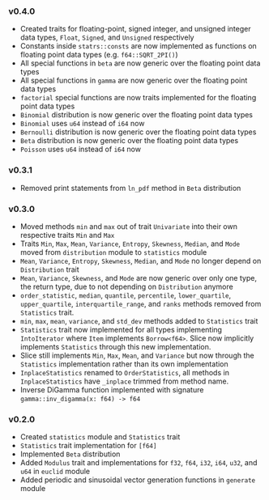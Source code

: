 ### v0.4.0
- Created traits for floating-point, signed integer, and unsigned integer data types, `Float`, `Signed`, and `Unsigned` respectively
- Constants inside `statrs::consts` are now implemented as functions on floating point data types (e.g. `f64::SQRT_2PI()`)
- All special functions in `beta` are now generic over the floating point data types
- All special functions in `gamma` are now generic over the floating point data types
- `factorial` special functions are now traits implemented for the floating point data types
- `Binomial` distribution is now generic over the floating point data types
- `Binomial` uses `u64` instead of `i64` now
- `Bernoulli` distribution is now generic over the floating point data types
- `Beta` distribution is now generic over the floating point data types
- `Poisson` uses `u64` instead of `i64` now

### v0.3.1
- Removed print statements from `ln_pdf` method in `Beta` distribution

### v0.3.0
- Moved methods `min` and `max` out of trait `Univariate` into their own respective traits `Min` and `Max`
- Traits `Min`, `Max`, `Mean`, `Variance`, `Entropy`, `Skewness`, `Median`, and `Mode` moved from `distribution` module to `statistics` module
- `Mean`, `Variance`, `Entropy`, `Skewness`, `Median`, and `Mode` no longer depend on `Distribution` trait
- `Mean`, `Variance`, `Skewness`, and `Mode` are now generic over only one type, the return type, due to not depending on `Distribution` anymore
- `order_statistic`, `median`, `quantile`, `percentile`, `lower_quartile`, `upper_quartile`, `interquartile_range`, and `ranks` methods removed
    from `Statistics` trait. 
- `min`, `max`, `mean`, `variance`, and `std_dev` methods added to `Statistics` trait
- `Statistics` trait now implemented for all types implementing `IntoIterator` where `Item` implements `Borrow<f64>`. Slice now implicitly implements
    `Statistics` through this new implementation.
- Slice still implements `Min`, `Max`, `Mean`, and `Variance` but now through the `Statistics` implementation rather than its own implementation
- `InplaceStatistics` renamed to `OrderStatistics`, all methods in `InplaceStatistics` have `_inplace` trimmed from method name.
- Inverse DiGamma function implemented with signature `gamma::inv_digamma(x: f64) -> f64`

### v0.2.0
- Created `statistics` module and `Statistics` trait
- `Statistics` trait implementation for `[f64]`
- Implemented `Beta` distribution
- Added `Modulus` trait and implementations for `f32`, `f64`, `i32`, `i64`, `u32`, and `u64` in `euclid` module
- Added periodic and sinusoidal vector generation functions in `generate` module
